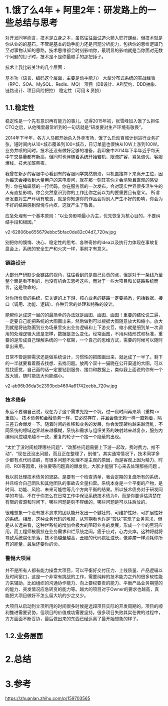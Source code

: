# 1.饿了么4年 + 阿里2年：研发路上的一些总结与思考

对开发同学而言，技术是立身之本，虽然往往面试造火箭入职拧螺丝，但技术就是你从业的的基石。不管是基本的动手能力还是问题分析能力，包括你的思维逻辑乃至对事物认知的思路，技术思维都会时刻影响你，最明显的影响就是当你面对无数个问题的钉子时，技术是不是你最顺手的那把锤子。

技术上我比较关注的几个层面：

基本功（语言、编码这个层面，主要是动手能力）
大型分布式系统的实战经验（RPC、SOA、MySQL、Redis、MQ）
项目（DB设计、API契约、DDD抽象、链路设计、项目风险把控）
稳定性（可用 & 资损）

## 1.1.稳定性

稳定性是一个先有意识再有能力的事儿，记得2015年初，张雪峰加入饿了么担任CTO之后，从他嘴里最常听到的一句话就是“研发要对生产环境有敬畏”。

2014年下半年，各方人马都开始杀入外卖市场，饿了么启动百城计划进行业务扩张，短时间内从10+城市覆盖到100+城市，日订单量也很快从10W上涨到100W。业务井喷的同时，技术还没有做好足够的准备，我印象中2014年下半年近乎每天中午交易量都有新高，但同时也伴随着系统开始宕机、限流扩容、紧急调优、客服爆线、技术加班熬夜。

我曾在新乡的客服中心看到有的客服同学突然崩溃，耳机直接摔下来离开工位，因为每天会接收到大量用户的来电责问，就在那一刻其实你才会清晰且直观的感受到：你在编辑器的一行代码，你在服务器的一次发布，会对现实世界很多活生生的人有直接影响，你会突然意识到你的工作比你之前以为的要重要且有意义。
所谓研发要对生产环境有敬畏，就是你知道你的作品会对别人产生不好的影响，你会为不好的结果感到惭愧与内疚，这就产生了敬畏。

应急处理有一个基本原则：“以业务影响最小为主，优先恢复为核心目的，不要纠结手段和根因。”

v2-62806be655679ebbc5bfac0de82c04d7_720w.jpg

别把你的懊悔、决心、稳定性的思考、各种奇妙的idea以及执行力体现在事故复盘会上，系统的安全生产和火灾一样，事前才有意义。

### 链路设计
大部分产研缺少全链路的视角，往往看到的是自己负责的点，但是对于一条线乃至整个面是看不到的，也没有机会去思考这些，而对于一些大项目和长链路系统而言，这是致命的。

对你所负责的系统，它关键的上下游、核心业务的链路一定要熟悉，包括数据、接口（调用、功能、逻辑）、各种异常的处理和特殊的设计。

能帮你达成这一目的的最简单的办法就是画图、画图、画图！重要的结论说三遍，一定要自己能把系统的大图画出来，然后做到可以根据大图随意放大和缩小。放大到就是将链路画到业务场景里突出业务逻辑和上下游交互，缩小就是细到某一次调用的处理逻辑大致是怎样，数据是怎么变化。经常画图，不用纠结形式和标准，重要的是形成自己理解系统的一个框架，一个自己的思维方式，需要的时候可以随时拿出来用。

日常不管是聊需求还是做系统设计，习惯性的把图画出来，就达成了一半了。剩下的一半就要看着图去找想、去找问题。放两个双十一猫晚在公开渠道的大图，可以找找感觉，自己画的话一定要钻到服务、接口和数据上，类似我上面说的你有一个放大镜，随时能放大也能缩小。

v2-ab96b36da3c2393bcb4694a61742eebb_720w.jpg

### 技术债务
永远不要骗自己说，现在为了这个需求先挖一个坑，过一段时间再来填（重构 or 重做）。
技术债务和金融债务一样，它必然存在，并且会像无赖一样一直赖着，隔三差五会爆发一下。随着时间的推移和业务的发展，你会发现架构越来越混乱，不同系统的领域边界越来越模糊，系统和需求与组织关系的映射越来越复杂，服务内编码风控越来越不一致，重复的轮子一个接一个隐蔽的出现。

“太忙了没时间梳理哪些问题”、“改那些问题需要上下游一起改，费时费力，推不动”、“现在还没出问题，而且正在整理了，别催”。其实通常情况下，技术同学多少都有点代码洁癖，有很多问题不处理不是主观的原因，而是客观上因为精力、时间、ROI等因素，往往要等问题真的爆发后，大家才能狠下心来去处理那些问题 。

我以前处理技术债务的思路，是要有一个检查清单，我会定期的复盘所有的系统，并且结合自己团队和其他团队的事故去全量扫雷。系统本身是一个平衡的产物，是时间、功能、风险、未来可能性等几个方向平衡的结果。所以技术债务对于研发同学的考验，不在于你怎么在日常工作中保证系统技术债为0，而是你要评估清楚在有限的资源和时间下，哪些问题是刻不容缓的，哪些问题是可以往后放的。

很难想象一个没有技术追求的团队能开发出一个健壮的、可维护性好、可扩展性好的系统。相反，这种业务代码的堆砌，从短期看也许是“较快”实现了业务需求，但是从长远来看，这种烂系统的增加会极大的阻碍业务的发展，形成一个个的黑洞应用，而工程师被裹挟在业务需求和烂系统之间，疲于应对，心力交瘁。这种将就将导致系统腐化堕落，技术债越垒越高，丑陋的代码疯狂滋长，像肿瘤一样消耗你所有的能量，最后还要你的命。

### 警惕大项目

并不是所有人都有能力操盘大项目，可以平衡好交付压力、上线质量、产品逻辑以及时间窗口，这是一个非常有挑战的工作，需要纯粹的技术能力之外的很多软性能力来辅助，比如组织的沟通协作能力、向上要权要责的能力、平衡产品业务期望的的能力、突发情况应急转变的能力等。越大的项目对于Owner的要求也越高，真能把大项目做好不怎么留大坑的少之又少。

大项目从启动到立项所用的时间很多时候是远超项目实际的开发周期的，项目的顺利推进需要妥协，但项目的价值成功需要坚持。很多项目失败其实在做的过程中，方方面面不断妥协，最后做出来的东西已经远离了最开始想象的样子。

## 1.2.业务层面

# 2.总结
# 3.参考

https://zhuanlan.zhihu.com/p/159703565